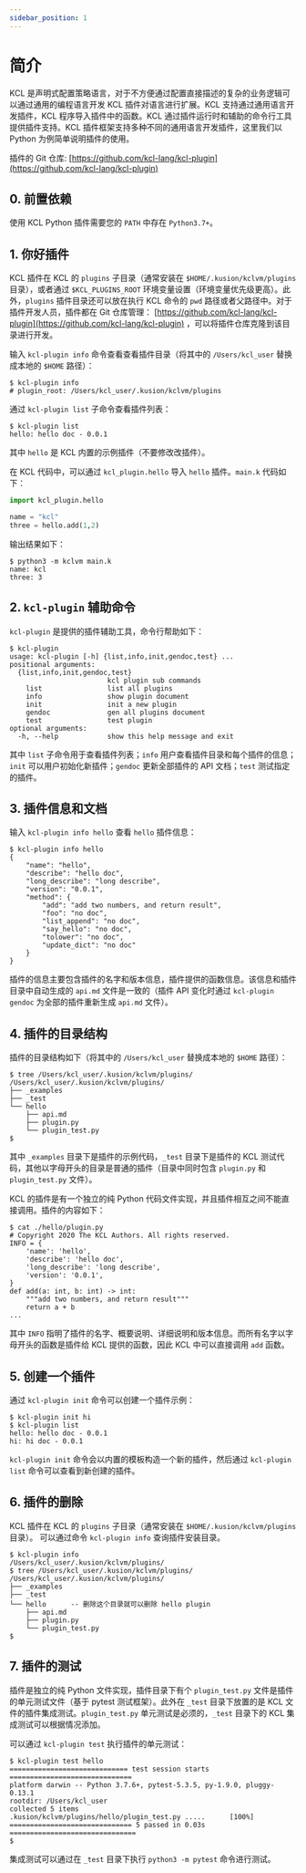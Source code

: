 ```yaml
---
sidebar_position: 1
---
```


# 简介

KCL 是声明式配置策略语言，对于不方便通过配置直接描述的复杂的业务逻辑可以通过通用的编程语言开发 KCL 插件对语言进行扩展。KCL 支持通过通用语言开发插件，KCL 程序导入插件中的函数。KCL 通过插件运行时和辅助的命令行工具提供插件支持。KCL 插件框架支持多种不同的通用语言开发插件，这里我们以 Python 为例简单说明插件的使用。

插件的 Git 仓库: [https://github.com/kcl-lang/kcl-plugin](https://github.com/kcl-lang/kcl-plugin)

## 0. 前置依赖

使用 KCL Python 插件需要您的 `PATH` 中存在 `Python3.7+`。

## 1. 你好插件

KCL 插件在 KCL 的 `plugins` 子目录（通常安装在 `$HOME/.kusion/kclvm/plugins` 目录），或者通过 `$KCL_PLUGINS_ROOT` 环境变量设置（环境变量优先级更高）。此外，`plugins` 插件目录还可以放在执行 KCL 命令的 `pwd` 路径或者父路径中。对于插件开发人员，插件都在 Git 仓库管理： [https://github.com/kcl-lang/kcl-plugin](https://github.com/kcl-lang/kcl-plugin) ，可以将插件仓库克隆到该目录进行开发。

输入 `kcl-plugin info` 命令查看查看插件目录（将其中的 `/Users/kcl_user` 替换成本地的 `$HOME` 路径）：

```shell
$ kcl-plugin info
# plugin_root: /Users/kcl_user/.kusion/kclvm/plugins
```

通过 `kcl-plugin list` 子命令查看插件列表：

```shell
$ kcl-plugin list
hello: hello doc - 0.0.1
```

其中 `hello` 是 KCL 内置的示例插件（不要修改改插件）。

在 KCL 代码中，可以通过 `kcl_plugin.hello` 导入 `hello` 插件。`main.k` 代码如下：

```python
import kcl_plugin.hello

name = "kcl"
three = hello.add(1,2)
```

输出结果如下：

```shell
$ python3 -m kclvm main.k
name: kcl
three: 3
```

## 2. `kcl-plugin` 辅助命令

`kcl-plugin` 是提供的插件辅助工具，命令行帮助如下：

```shell
$ kcl-plugin
usage: kcl-plugin [-h] {list,info,init,gendoc,test} ...
positional arguments:
  {list,info,init,gendoc,test}
                        kcl plugin sub commands
    list                list all plugins
    info                show plugin document
    init                init a new plugin
    gendoc              gen all plugins document
    test                test plugin
optional arguments:
  -h, --help            show this help message and exit
```

其中 `list` 子命令用于查看插件列表；`info` 用户查看插件目录和每个插件的信息；`init` 可以用户初始化新插件；`gendoc` 更新全部插件的 API 文档；`test` 测试指定的插件。

## 3. 插件信息和文档

输入 `kcl-plugin info hello` 查看 `hello` 插件信息：

```shell
$ kcl-plugin info hello
{
    "name": "hello",
    "describe": "hello doc",
    "long_describe": "long describe",
    "version": "0.0.1",
    "method": {
        "add": "add two numbers, and return result",
        "foo": "no doc",
        "list_append": "no doc",
        "say_hello": "no doc",
        "tolower": "no doc",
        "update_dict": "no doc"
    }
}
```

插件的信息主要包含插件的名字和版本信息，插件提供的函数信息。该信息和插件目录中自动生成的 `api.md` 文件是一致的（插件 API 变化时通过 `kcl-plugin gendoc` 为全部的插件重新生成 `api.md` 文件）。

## 4. 插件的目录结构

插件的目录结构如下（将其中的 `/Users/kcl_user` 替换成本地的 `$HOME` 路径）：

```shell
$ tree /Users/kcl_user/.kusion/kclvm/plugins/
/Users/kcl_user/.kusion/kclvm/plugins/
├── _examples
├── _test
└── hello
    ├── api.md
    ├── plugin.py
    └── plugin_test.py
$
```

其中 `_examples` 目录下是插件的示例代码，`_test` 目录下是插件的 KCL 测试代码，其他以字母开头的目录是普通的插件（目录中同时包含 `plugin.py` 和 `plugin_test.py` 文件）。

KCL 的插件是有一个独立的纯 Python 代码文件实现，并且插件相互之间不能直接调用。插件的内容如下：

```shell
$ cat ./hello/plugin.py 
# Copyright 2020 The KCL Authors. All rights reserved.
INFO = {
    'name': 'hello',
    'describe': 'hello doc',
    'long_describe': 'long describe',
    'version': '0.0.1',
}
def add(a: int, b: int) -> int:
    """add two numbers, and return result"""
    return a + b
...
```

其中 `INFO` 指明了插件的名字、概要说明、详细说明和版本信息。而所有名字以字母开头的函数是插件给 KCL 提供的函数，因此 KCL 中可以直接调用 `add` 函数。

## 5. 创建一个插件

通过 `kcl-plugin init` 命令可以创建一个插件示例：

```
$ kcl-plugin init hi
$ kcl-plugin list
hello: hello doc - 0.0.1
hi: hi doc - 0.0.1
```

`kcl-plugin init` 命令会以内置的模板构造一个新的插件，然后通过 `kcl-plugin list` 命令可以查看到新创建的插件。

## 6. 插件的删除

KCL 插件在 KCL 的 `plugins` 子目录（通常安装在 `$HOME/.kusion/kclvm/plugins` 目录）。
可以通过命令 `kcl-plugin info` 查询插件安装目录。

```shell
$ kcl-plugin info
/Users/kcl_user/.kusion/kclvm/plugins/
$ tree /Users/kcl_user/.kusion/kclvm/plugins/
/Users/kcl_user/.kusion/kclvm/plugins/
├── _examples
├── _test
└── hello      -- 删除这个目录就可以删除 hello plugin
    ├── api.md
    ├── plugin.py
    └── plugin_test.py
$
```

## 7. 插件的测试

插件是独立的纯 Python 文件实现，插件目录下有个 `plugin_test.py` 文件是插件的单元测试文件（基于 pytest 测试框架）。此外在 `_test` 目录下放置的是 KCL 文件的插件集成测试。`plugin_test.py` 单元测试是必须的，`_test` 目录下的 KCL 集成测试可以根据情况添加。

可以通过 `kcl-plugin test` 执行插件的单元测试：

```shell
$ kcl-plugin test hello
============================= test session starts ==============================
platform darwin -- Python 3.7.6+, pytest-5.3.5, py-1.9.0, pluggy-0.13.1
rootdir: /Users/kcl_user
collected 5 items
.kusion/kclvm/plugins/hello/plugin_test.py .....      [100%]
============================== 5 passed in 0.03s ===============================
$
```

集成测试可以通过在 `_test` 目录下执行 `python3 -m pytest` 命令进行测试。
